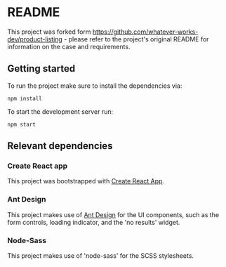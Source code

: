 # README

This project was forked form https://github.com/whatever-works-dev/product-listing - please refer to the project's original README for information on the case and requirements.

## Getting started

To run the project make sure to install the dependencies via:
```
npm install
```

To start the development server run:
```
npm start
``` 


## Relevant dependencies

### Create React app

This project was bootstrapped with [Create React App](https://github.com/facebook/create-react-app).

### Ant Design
This project makes use of [Ant Design](https://ant.design/components/overview/) for the UI components, such as the form controls, loading indicator, and the 'no results' widget.

### Node-Sass
This project makes use of 'node-sass' for the SCSS stylesheets.
